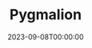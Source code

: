 ---
title: Pygmalion
date: 2023-09-08T00:00:00
opening_date: 1947-05-23
closing_date: 1947-05-30
layout: productions
program:
Theatre: Theatre Jacksonville
Venue: Little Theatre
cast:
- Alfred Doolittle: Roy Meischner
- Another Bystander: Walter Feuer
- Bystander:
  - C. Eugene Sayre
  - Catherine Nicholl
  - Dorothy Ann Marsh
  - Irma Jean Manning
  - Maurice Blitch
  - Paul G. Oxford
  - Ronald Gibson
  - Sharon Hopkins
- Clara Eynsford Hill: Myra Nicholl
- Colonel Pickering: Burdette Garrison
- Eliza Doolittle: Marion Albinson Conner
- Freddy Eynsford Hill: James Drummond
- Henry Higgins: Charles J. Broyles
- Mrs. Eynsford Hill: Kathleen Knight
- Mrs. Higgins: Jean Carlson
- Mrs. Pearce: Carolina Rawls
- Parlor-Maid: Dorothy Ann Marsh
- Taxi Driver: Otis Miller
crew:
- Assistant Stage Manager: Ruth Buell
- Director: L. Bramer Carlson
- Lighting controls: Audrey Forbes
- Make-up:
  - Bernice Smith
  - Beverly Adams
  - Jane Lovett
  - Mickey Meischner
  - Nina Branch
- Photographs in Lobby: Loyd G. Sandgren
- Properties:
  - Barbara Stegner
  - Helen Kriebs
  - Herschel Duval
  - Mary Garcia
  - Su Hawkins
- Scene painting and construction:
  - Bernie Adams
  - Beverly Adams
  - Carole Henning
  - David Salter
  - Edith Vaughn
  - Edward Keisling
  - Elsie Foreman
  - Eugene Patton
  - Irma Jean Manning
  - Mary Garcia
  - Mickey Meischner
  - Nina Branch
  - Peggy Connelly
  - Su Hawkins
  - Vivienne Salter
- Scene Shifting:
  - Bernie Adams
  - Billy Cobb
  - C. Eugene Sayre
  - Eugene Patton
  - Maurice Blitch
  - Otis Miller
  - Ronald Gibson
- Set and Lighting Design: Duke LeBrun
- Sound Effects: Sven Koller
- Stage Manager: Connie Buchwald
- Wardrobe:
  - Edna Stegner
  - Helen Fitch
  - Vivienne Salter
  - Vonnie Patton
---